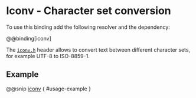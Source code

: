 # Iconv - Character set conversion

To use this binding add the following resolver and the dependency:

@@binding[iconv]

The [`iconv.h`] header allows to convert text between different character sets, for example UTF-8 to ISO-8859-1.

## Example

@@snip [iconv](../../../../bindings/iconv/src/test/scala/org/scalanative/bindgen/bindings/tests/IconvSpec.scala) { #usage-example }

 [`iconv.h`]: http://pubs.opengroup.org/onlinepubs/9699919799/basedefs/iconv.h.html
